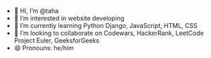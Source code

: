 - 👋 Hi, I’m @taha
- 👀 I’m interested in website developing
- 🌱 I’m currently learning Python Django, JavaScript, HTML, CSS
- 💞️ I’m looking to collaborate on Codewars, HackerRank, LeetCode Project Euler, GeeksforGeeks
- 😄 Pronouns: he/him

<!---
taha-eroglu/taha-eroglu is a ✨ special ✨ repository because its `README.md` (this file) appears on your GitHub profile.
You can click the Preview link to take a look at your changes.
--->
